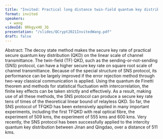 ```yaml
---
title: "Invited: Practical long distance twin-field quantum key distribution through sending-or-not-sending (Chair: Norbert Lütkenhaus)"
format: invited
speakers:
  - wang
videoId: 9RkgyxHO_JQ
presentation: "/slides/QCrypt2021InvitedWang.pdf"
draft: false
---
```

Abstract: The decoy state method makes the secure key rate of practical secure quantum key distribution (QKD) on the linear scale of channel transmittance. The twin-field (TF) QKD, such as the sending-or-not-sending (SNS) protocol, can have a higher secure key rate on square root scale of channel transmittance. Because of the special structure of SNS protocol, its performance can be largely improved if the error rejection method through two-way classical communication is applied. Using the quantum de Finetti theorem and methods for statistical fluctuation with intercorrelation, the finite key effects can be taken strictly and effectively. As a result, making use of all these methods, the SNS protocol can produce a secure key rate tens of times of the theoretical linear bound of relayless QKD. So far, the SNS protocol of TFQKD has been extensively applied in many important experiments, including the first TFQKD with real optical fibre, the experiment of 509 kms, the experiment of 555 kms and 600 kms. Very recently, the SNS protocol has been successfully applied to the intercity quantum key distribution between Jinan and Qingdao, over a distance of 511 kms.

<!-- fields to use above: -->
<!-- videoId: "Vfl9pPh6ipI" -->
<!-- presentation: "/slides/invited-MargaridaPereira.pdf" -->
